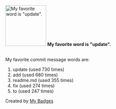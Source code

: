 <img src="https://github.com/my-badges/my-badges/blob/master/src/all-badges/favorite-word/favorite-word.png?raw=true" alt="My favorite word is &quot;update&quot;." title="My favorite word is &quot;update&quot;." width="128">
<strong>My favorite word is &quot;update&quot;.</strong>
<br><br>

My favorite commit message words are:

1. update (used 730 times)
2. add (used 680 times)
3. readme.md (used 355 times)
4. fix (used 274 times)
5. to (used 247 times)


Created by <a href="https://github.com/my-badges/my-badges">My Badges</a>